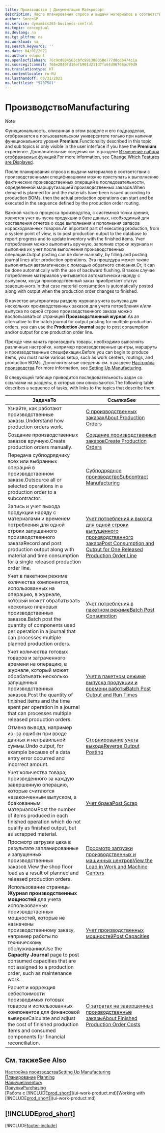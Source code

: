 ```yaml
---
title: Производство | Документация Майкрософт
description: После планирования спроса и выдачи материалов в соответствии с производственными спецификациями можно приступать к выполнению фактических производственных операций в последовательности, определенной маршрутизацией производственных заказов.
author: SorenGP
ms.service: dynamics365-business-central
ms.topic: conceptual
ms.devlang: na
ms.tgt_pltfrm: na
ms.workload: na
ms.search.keywords: ''
ms.date: 04/01/2021
ms.author: edupont
ms.openlocfilehash: 76c9cd884563cbfc991388050e777d8cdb474c1a
ms.sourcegitcommit: 766e2840fd16efb901d211d7fa64d96766ac99d9
ms.translationtype: HT
ms.contentlocale: ru-RU
ms.lasthandoff: 03/31/2021
ms.locfileid: "5787581"
---
```

# <a name="manufacturing"></a><span data-ttu-id="a2f6a-103">Производство</span><span class="sxs-lookup"><span data-stu-id="a2f6a-103">Manufacturing</span></span>
> [!NOTE]
> <span data-ttu-id="a2f6a-104">Функциональность, описанная в этом разделе и его подразделах, отображается в пользовательском университете только при наличии функционального уровня **Premium**.</span><span class="sxs-lookup"><span data-stu-id="a2f6a-104">Functionality described in this topic and sub topics is only visible in the user interface if you have the **Premium** experience.</span></span> <span data-ttu-id="a2f6a-105">Дополнительные сведения см. в разделе [Изменение набора отображаемых функций](ui-experiences.md).</span><span class="sxs-lookup"><span data-stu-id="a2f6a-105">For more information, see [Change Which Features are Displayed](ui-experiences.md).</span></span>

<span data-ttu-id="a2f6a-106">После планирования спроса и выдачи материалов в соответствии с производственными спецификациями можно приступать к выполнению фактических производственных операций в последовательности, определенной маршрутизацией производственных заказов.</span><span class="sxs-lookup"><span data-stu-id="a2f6a-106">When demand is planned for and the materials have been issued according to production BOMs, then the actual production operations can start and be executed in the sequence defined by the production order routing.</span></span>  

<span data-ttu-id="a2f6a-107">Важной частью процесса производства, с системной точки зрения, является учет выпуска продукции в базе данных, необходимый для составления отчетов о ходе выполнения и пополнения запасов израсходованных товаров.</span><span class="sxs-lookup"><span data-stu-id="a2f6a-107">An important part of executing production, from a system point of view, is to post production output to the database to report progress and to update inventory with the finished items.</span></span> <span data-ttu-id="a2f6a-108">Учет потребления можно выполнить вручную, заполнив строки журнала и выполнив их учет после выполнения производственных операций.</span><span class="sxs-lookup"><span data-stu-id="a2f6a-108">Output posting can be done manually, by filling and posting journal lines after production operations.</span></span> <span data-ttu-id="a2f6a-109">Эта процедура может также выполняться автоматически с помощью обратного списания.</span><span class="sxs-lookup"><span data-stu-id="a2f6a-109">Or, it can be done automatically with the use of backward flushing.</span></span> <span data-ttu-id="a2f6a-110">В таком случае потребление материалов учитывается автоматически наряду с выпуском, когда производственный заказ приобретает статус завершенного.</span><span class="sxs-lookup"><span data-stu-id="a2f6a-110">In that case material consumption is automatically posted along with output when the production order changes to finished.</span></span>  

<span data-ttu-id="a2f6a-111">В качестве альтернативы разделу журнала учета выпуска для нескольких производственных заказов для учета потребления и/или выпуска по одной строке производственного заказа можно воспользоваться страницей **Производственный журнал**.</span><span class="sxs-lookup"><span data-stu-id="a2f6a-111">As an alternative to the batch journal for output posting for multiple production orders, you can use the **Production Journal** page to post consumption and/or output for one production order line.</span></span>

<span data-ttu-id="a2f6a-112">Прежде чем начать производить товары, необходимо выполнять различные настройки, например производственные центры, маршруты и производственные спецификации.</span><span class="sxs-lookup"><span data-stu-id="a2f6a-112">Before you can begin to produce items, you must make various setup, such as work centers, routings, and production BOMs.</span></span> <span data-ttu-id="a2f6a-113">Дополнительные сведения см. в разделе [Настройка производства](production-configure-production-processes.md).</span><span class="sxs-lookup"><span data-stu-id="a2f6a-113">For more information, see [Setting Up Manufacturing](production-configure-production-processes.md).</span></span>

<span data-ttu-id="a2f6a-114">В следующей таблице приводится последовательность задач со ссылками на разделы, в которых они описываются.</span><span class="sxs-lookup"><span data-stu-id="a2f6a-114">The following table describes a sequence of tasks, with links to the topics that describe them.</span></span>   

|<span data-ttu-id="a2f6a-115">**Задача**</span><span class="sxs-lookup"><span data-stu-id="a2f6a-115">**To**</span></span>|<span data-ttu-id="a2f6a-116">**Ссылка**</span><span class="sxs-lookup"><span data-stu-id="a2f6a-116">**See**</span></span>|  
|------------|-------------|  
|<span data-ttu-id="a2f6a-117">Узнайте, как работают производственные заказы.</span><span class="sxs-lookup"><span data-stu-id="a2f6a-117">Understand how production orders work.</span></span>|[<span data-ttu-id="a2f6a-118">О производственных заказах</span><span class="sxs-lookup"><span data-stu-id="a2f6a-118">About Production Orders</span></span>](production-about-production-orders.md)|
|<span data-ttu-id="a2f6a-119">Создание производственных заказов вручную.</span><span class="sxs-lookup"><span data-stu-id="a2f6a-119">Create production orders manually.</span></span>|[<span data-ttu-id="a2f6a-120">Создание производственных заказов</span><span class="sxs-lookup"><span data-stu-id="a2f6a-120">Create Production Orders</span></span>](production-how-to-create-production-orders.md)|
|<span data-ttu-id="a2f6a-121">Передача субподрядчику всех или выбранных операций в производственном заказе.</span><span class="sxs-lookup"><span data-stu-id="a2f6a-121">Outsource all or selected operations in a production order to a subcontractor.</span></span>|[<span data-ttu-id="a2f6a-122">Субподрядное производство</span><span class="sxs-lookup"><span data-stu-id="a2f6a-122">Subcontract Manufacturing</span></span>](production-how-to-subcontract-manufacturing.md)|
|<span data-ttu-id="a2f6a-123">Запись и учет выхода продукции наряду с материалами и временем потребления для одной строки запущенного производственного заказа</span><span class="sxs-lookup"><span data-stu-id="a2f6a-123">Record and post production output along with material and time consumption for a single released production order line.</span></span>|[<span data-ttu-id="a2f6a-124">Учет потребления и выхода для одной строки выпущенного производственного заказа</span><span class="sxs-lookup"><span data-stu-id="a2f6a-124">Post Consumption and Output for One Released Production Order Line</span></span>](production-how-to-register-consumption-and-output.md)|  
|<span data-ttu-id="a2f6a-125">Учет в пакетном режиме количества компонентов, использованных на операцию, в журнале, который может обрабатывать несколько плановых производственных заказов.</span><span class="sxs-lookup"><span data-stu-id="a2f6a-125">Batch post the quantity of components used per operation in a journal that can processes multiple planned production orders.</span></span>|[<span data-ttu-id="a2f6a-126">Учет потребления в пакетном режиме</span><span class="sxs-lookup"><span data-stu-id="a2f6a-126">Batch Post Consumption</span></span>](production-how-to-post-consumption.md)|
|<span data-ttu-id="a2f6a-127">Учет количества готовых товаров и затраченного времени на операцию, в журнале, который может обрабатывать несколько запущенных производственных заказов.</span><span class="sxs-lookup"><span data-stu-id="a2f6a-127">Post the quantity of finished items and the time spent per operation in a journal that can processes multiple released production orders.</span></span>|[<span data-ttu-id="a2f6a-128">Учет в пакетном режиме выпуска продукции и времени работы</span><span class="sxs-lookup"><span data-stu-id="a2f6a-128">Batch Post Output and Run Times</span></span>](production-how-to-post-output-quantity.md)|
|<span data-ttu-id="a2f6a-129">Отмена вывода, например из-за ошибки при вводе данных и неправильной суммы.</span><span class="sxs-lookup"><span data-stu-id="a2f6a-129">Undo output, for example because of a data entry error occurred and incorrect amount.</span></span>  |[<span data-ttu-id="a2f6a-130">Сторнирование учета выхода</span><span class="sxs-lookup"><span data-stu-id="a2f6a-130">Reverse Output Posting</span></span>](production-how-to-reverse-output-posting.md)|  
|<span data-ttu-id="a2f6a-131">Учет количества товара, произведенного за каждую завершенную операцию, которые считаются незаконченным выпуском, а бракованным материалом</span><span class="sxs-lookup"><span data-stu-id="a2f6a-131">Post the number of items produced in each finished operation which do not qualify as finished output, but as scrapped material.</span></span>|[<span data-ttu-id="a2f6a-132">Учет брака</span><span class="sxs-lookup"><span data-stu-id="a2f6a-132">Post Scrap</span></span>](production-how-to-post-scrap.md)|
|<span data-ttu-id="a2f6a-133">Просмотр загрузки цеха в результате запланированные и запущенных производственных заказов.</span><span class="sxs-lookup"><span data-stu-id="a2f6a-133">View the shop floor load as a result of planned and released production orders.</span></span>|[<span data-ttu-id="a2f6a-134">Просмотр загрузки производственных и машинных центров</span><span class="sxs-lookup"><span data-stu-id="a2f6a-134">View the Load in Work and Machine Centers</span></span>](production-how-to-view-the-load-on-work-centers.md)|      
|<span data-ttu-id="a2f6a-135">Использование страницы **Журнал производственных мощностей** для учета использованных производственных мощностей, которые не назначены производственному заказу, например работы по техническому обслуживанию</span><span class="sxs-lookup"><span data-stu-id="a2f6a-135">Use the **Capacity Journal** page to post consumed capacities that are not assigned to a production order, such as maintenance work.</span></span>|[<span data-ttu-id="a2f6a-136">Учет производственных мощностей</span><span class="sxs-lookup"><span data-stu-id="a2f6a-136">Post Capacities</span></span>](production-how-to-post-capacities.md)|  
|<span data-ttu-id="a2f6a-137">Расчет и коррекция себестоимости производимых готовых товаров и использованных компонентов для финансовой выверки</span><span class="sxs-lookup"><span data-stu-id="a2f6a-137">Calculate and adjust the cost of finished production items and consumed components for financial reconciliation.</span></span>|[<span data-ttu-id="a2f6a-138">О затратах на завершенные производственные заказы</span><span class="sxs-lookup"><span data-stu-id="a2f6a-138">About Finished Production Order Costs</span></span>](finance-about-finished-production-order-costs.md)|  

## <a name="see-also"></a><span data-ttu-id="a2f6a-139">См. также</span><span class="sxs-lookup"><span data-stu-id="a2f6a-139">See Also</span></span>  
[<span data-ttu-id="a2f6a-140">Настройка производства</span><span class="sxs-lookup"><span data-stu-id="a2f6a-140">Setting Up Manufacturing</span></span>](production-configure-production-processes.md)  
<span data-ttu-id="a2f6a-141">[Планирование](production-planning.md)    </span><span class="sxs-lookup"><span data-stu-id="a2f6a-141">[Planning](production-planning.md)    </span></span>  
[<span data-ttu-id="a2f6a-142">Наличие</span><span class="sxs-lookup"><span data-stu-id="a2f6a-142">Inventory</span></span>](inventory-manage-inventory.md)  
[<span data-ttu-id="a2f6a-143">Покупки</span><span class="sxs-lookup"><span data-stu-id="a2f6a-143">Purchasing</span></span>](purchasing-manage-purchasing.md)  
<span data-ttu-id="a2f6a-144">[Работа с [!INCLUDE[prod_short](includes/prod_short.md)]](ui-work-product.md)</span><span class="sxs-lookup"><span data-stu-id="a2f6a-144">[Working with [!INCLUDE[prod_short](includes/prod_short.md)]](ui-work-product.md)</span></span>

## [!INCLUDE[prod_short](includes/free_trial_md.md)]  


[!INCLUDE[footer-include](includes/footer-banner.md)]